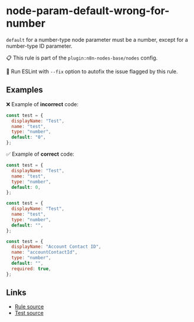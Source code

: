 [//]: # "File generated from a template. Do not edit this file directly."

# node-param-default-wrong-for-number

`default` for a number-type node parameter must be a number, except for a number-type ID parameter.

📋 This rule is part of the `plugin:n8n-nodes-base/nodes` config.

🔧 Run ESLint with `--fix` option to autofix the issue flagged by this rule.

## Examples

❌ Example of **incorrect** code:

```js
const test = {
  displayName: "Test",
  name: "test",
  type: "number",
  default: "0",
};
```

✅ Example of **correct** code:

```js
const test = {
  displayName: "Test",
  name: "test",
  type: "number",
  default: 0,
};

const test = {
  displayName: "Test",
  name: "test",
  type: "number",
  default: "",
};

const test = {
  displayName: "Account Contact ID",
  name: "accountContactId",
  type: "number",
  default: "",
  required: true,
};
```

## Links

- [Rule source](../../lib/rules/node-param-default-wrong-for-number.ts)
- [Test source](../../tests/node-param-default-wrong-for-number.test.ts)
